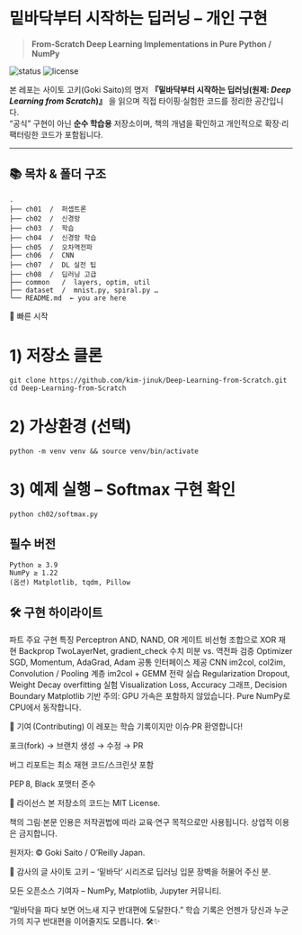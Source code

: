 # 밑바닥부터 시작하는 딥러닝 – 개인 구현

> **From‑Scratch Deep Learning Implementations in Pure Python / NumPy**

![status](https://img.shields.io/badge/Status-Work_in_Progress-yellow)
![license](https://img.shields.io/badge/License-MIT-blue)

본 레포는 사이토 고키(Goki Saito)의 명저 **『밑바닥부터 시작하는 딥러닝(원제: *Deep Learning from Scratch*)』** 을 읽으며 직접 타이핑·실험한 코드를 정리한 공간입니다.  
“공식” 구현이 아닌 **순수 학습용** 저장소이며, 책의 개념을 확인하고 개인적으로 확장·리팩터링한 코드가 포함됩니다.

---

## 📚 목차 & 폴더 구조

```text
.
├── ch01  /  퍼셉트론
├── ch02  /  신경망
├── ch03  /  학습
├── ch04  /  신경망 학습
├── ch05  /  오차역전파
├── ch06  /  CNN
├── ch07  /  DL 실전 팁
├── ch08  /  딥러닝 고급
├── common   /  layers, optim, util
├── dataset  /  mnist.py, spiral.py …
└── README.md  ← you are here
```

🚀 빠른 시작
# 1) 저장소 클론
```
git clone https://github.com/kim-jinuk/Deep-Learning-from-Scratch.git
cd Deep-Learning-from-Scratch
```

# 2) 가상환경 (선택)
```
python -m venv venv && source venv/bin/activate
```

# 3) 예제 실행 – Softmax 구현 확인
```
python ch02/softmax.py
```

## 필수 버전
```
Python ≥ 3.9
NumPy ≥ 1.22
(옵션) Matplotlib, tqdm, Pillow
```

## 🛠️ 구현 하이라이트
파트	주요 구현	특징
Perceptron	AND, NAND, OR 게이트	비선형 조합으로 XOR 재현
Backprop	TwoLayerNet, gradient_check	수치 미분 vs. 역전파 검증
Optimizer	SGD, Momentum, AdaGrad, Adam	공통 인터페이스 제공
CNN	im2col, col2im, Convolution / Pooling 계층	im2col + GEMM 전략 실습
Regularization	Dropout, Weight Decay	overfitting 실험
Visualization	Loss, Accuracy 그래프, Decision Boundary	Matplotlib 기반
주의: GPU 가속은 포함하지 않았습니다. Pure NumPy로 CPU에서 동작합니다.

🤝 기여 (Contributing)
이 레포는 학습 기록이지만 이슈·PR 환영합니다!

포크(fork) → 브랜치 생성 → 수정 → PR

버그 리포트는 최소 재현 코드/스크린샷 포함

PEP 8, Black 포맷터 준수

📄 라이선스
본 저장소의 코드는 MIT License.

책의 그림·본문 인용은 저작권법에 따라 교육·연구 목적으로만 사용됩니다. 상업적 이용은 금지합니다.

원저자: © Goki Saito / O’Reilly Japan.

🙏 감사의 글
사이토 고키 – ‘밑바닥’ 시리즈로 딥러닝 입문 장벽을 허물어 주신 분.

모든 오픈소스 기여자 – NumPy, Matplotlib, Jupyter 커뮤니티.

“밑바닥을 파다 보면 어느새 지구 반대편에 도달한다.”
학습 기록은 언젠가 당신과 누군가의 지구 반대편을 이어줄지도 모릅니다. 🛠️✨

